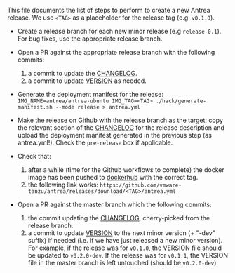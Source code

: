 This file documents the list of steps to perform to create a new Antrea
release. We use `<TAG>` as a placeholder for the release tag (e.g. `v0.1.0`).

 * Create a release branch for each new minor release (e.g `release-0.1`). For
   bug fixes, use the appropriate release branch.

 * Open a PR against the appropriate release branch with the following commits:
    1. a commit to update the [CHANGELOG](/CHANGELOG.md).
    2. a commit to update [VERSION](/VERSION) as needed.

 * Generate the deployment manifest for the release:
   `IMG_NAME=antrea/antrea-ubuntu IMG_TAG=<TAG> ./hack/generate-manifest.sh --mode release > antrea.yml`

 * Make the release on Github with the release branch as the target: copy the
   relevant section of the [CHANGELOG](/CHANGELOG.md) for the release
   description and upload the deployment manifest generated in the previous step
   (as antrea.yml!). Check the `pre-release` box if applicable.

 * Check that:
    1. after a while (time for the Github workflows to complete) the docker
     image has been pushed to [dockerhub](https://hub.docker.com/u/antrea) with
     the correct tag.
    2. the following link works: `https://github.com/vmware-tanzu/antrea/releases/download/<TAG>/antrea.yml`

 * Open a PR against the master branch which the following commits:
    1. the commit updating the [CHANGELOG](/CHANGELOG.md), cherry-picked from
       the release branch.
    2. a commit to update [VERSION](/VERSION) to the next minor version (+
       "-dev" suffix) if needed (i.e. if we have just released a new minor
       version). For example, if the release was for `v0.1.0`, the VERSION file
       should be updated to `v0.2.0-dev`. If the release was for `v0.1.1`, the
       VERSION file in the master branch is left untouched (should be
      `v0.2.0-dev`).

